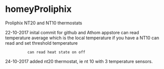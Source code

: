 ﻿# homeyProliphix

 Proliphix NT20 and NT10 thermostats

 22-10-2017   inital commit for github and Athom appstore
              can  read temperature average which is the local temperature if you have a NT10
              can read and set threshold temperature 

			  can read heat state on off
			  
24-10-2017    added nt20 thermostat, ie nt 10 with 3 temperature sensors.


